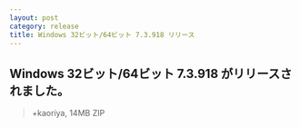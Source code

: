 ```yaml
---
layout: post
category: release
title: Windows 32ビット/64ビット 7.3.918 リリース
---
```

## Windows 32ビット/64ビット 7.3.918 がリリースされました。

> +kaoriya, 14MB ZIP
